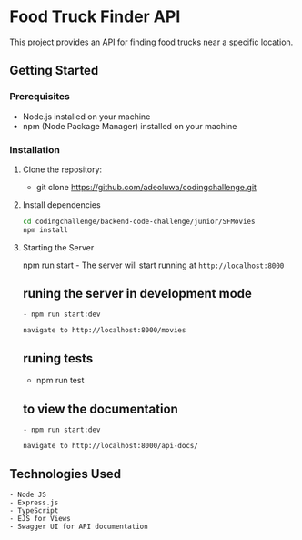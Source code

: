 # Food Truck Finder API

This project provides an API for finding food trucks near a specific location.

## Getting Started

### Prerequisites

- Node.js installed on your machine
- npm (Node Package Manager) installed on your machine

### Installation

1.  Clone the repository:

    - git clone https://github.com/adeoluwa/codingchallenge.git

2.  Install dependencies

    ```bash
    cd codingchallenge/backend-code-challenge/junior/SFMovies
    npm install

    ```

3.  Starting the Server

    npm run start - The server will start running at `http://localhost:8000`

    ## runing the server in development mode

        - npm run start:dev

        navigate to http://localhost:8000/movies

    ## runing tests

    - npm run test

    ## to view the documentation

        - npm run start:dev

        navigate to http://localhost:8000/api-docs/

## Technologies Used

    - Node JS
    - Express.js
    - TypeScript
    - EJS for Views
    - Swagger UI for API documentation
